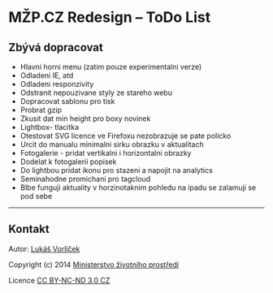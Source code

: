 # MŽP.CZ Redesign – ToDo List

## Zbývá dopracovat

- Hlavni horni menu (zatim pouze experimentalni verze)
- Odladeni IE, atd
- Odladeni responzivity
- Odstranit nepouzivane  styly ze stareho webu 
- Dopracovat sablonu pro tisk
- Probrat gzip
- Zkusit dat min height pro boxy novinek
- Lightbox- tlacitka
- Otestovat SVG licence ve Firefoxu nezobrazuje se pate policko
- Urcit do manualu minimalni sirku obrazku v aktualitach
- Fotogalerie - pridat vertikalni i horizontalni obrazky
- Dodelat k fotogalerii popisek
- Do lightbou pridat ikonu pro stazeni a napojit na analytics
- Seminahodne promichani pro tagcloud
- Blbe funguji aktuality v horzinotaknim pohledu na ipadu se zalamuji se pod sebe

---

## Kontakt

Autor: [Lukáš Vorlíček](mailto:lukas.vorlicek@codeart.cz)

Copyright (c) 2014 [Ministerstvo životního prostředí](http://www.mzp.cz/)

Licence [CC BY-NC-ND 3.0 CZ](http://creativecommons.org/licenses/by-nc-nd/3.0/cz/)
